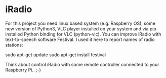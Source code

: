 # iRadio
 
For this project you need linux based system (e.g. Raspberry OS), some new version of Python3, VLC player installed on your system and via pip installed Python binding for VLC (python-vlc). You can improve iRadio with text-to-speech software Festival. I used it here to report names of radio stations:

  sudo apt-get update
  sudo apt-get install festival 
  
Think about control iRadio with some remote controller connected to your Raspberry Pi.. ;-)

